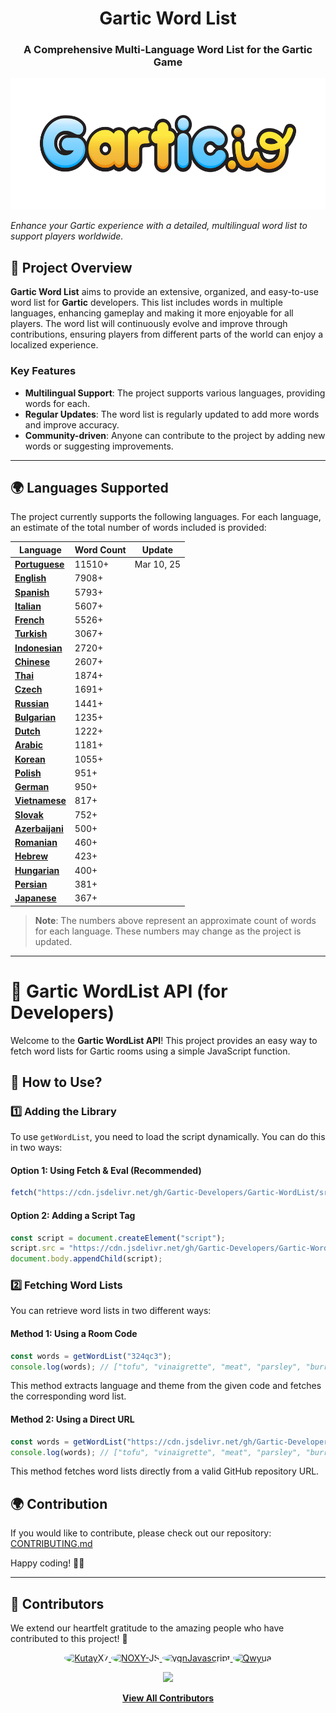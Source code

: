<h1 align="center">Gartic Word List</h1>
<h3 align="center">A Comprehensive Multi-Language Word List for the Gartic Game</h3>
<p align="center">
  <img height="210" src="./images/logo.png" alt="Project Logo">
</p>

_Enhance your Gartic experience with a detailed, multilingual word list to support players worldwide._

## 📌 **Project Overview**  

**Gartic Word List** aims to provide an extensive, organized, and easy-to-use word list for **Gartic** developers. This list includes words in multiple languages, enhancing gameplay and making it more enjoyable for all players. The word list will continuously evolve and improve through contributions, ensuring players from different parts of the world can enjoy a localized experience.

### Key Features
- **Multilingual Support**: The project supports various languages, providing words for each.
- **Regular Updates**: The word list is regularly updated to add more words and improve accuracy.
- **Community-driven**: Anyone can contribute to the project by adding new words or suggesting improvements.

---

## 🌍 **Languages Supported**

The project currently supports the following languages. For each language, an estimate of the total number of words included is provided:


| Language      | Word Count | Update |
|---------------|------------|-------------------|
| **[Portuguese](https://github.com/Gartic-Developers/Gartic-WordList/tree/main/languages/Portuguese)**| 11510+ | Mar 10, 25 |
| **[English](https://github.com/Gartic-Developers/Gartic-WordList/tree/main/languages/English)**    | 7908+         ||
| **[Spanish](https://github.com/Gartic-Developers/Gartic-WordList/tree/main/languages/Spanish)**   | 5793+          ||
| **[Italian](https://github.com/Gartic-Developers/Gartic-WordList/tree/main/languages/Italian)**   | 5607+          ||
| **[French](https://github.com/Gartic-Developers/Gartic-WordList/tree/main/languages/French)**    | 5526+          ||
| **[Turkish](https://github.com/Gartic-Developers/Gartic-WordList/tree/main/languages/Turkish)**   | 3067+          ||
| **[Indonesian](https://github.com/Gartic-Developers/Gartic-WordList/tree/main/languages/Indonesian)**| 2720+          ||
| **[Chinese](https://github.com/Gartic-Developers/Gartic-WordList/tree/main/languages/Chinese)**   | 2607+          ||
| **[Thai](https://github.com/Gartic-Developers/Gartic-WordList/tree/main/languages/Thai)**      | 1874+          ||
| **[Czech](https://github.com/Gartic-Developers/Gartic-WordList/tree/main/languages/Czech)**     | 1691+          ||
| **[Russian](https://github.com/Gartic-Developers/Gartic-WordList/tree/main/languages/Russian)**   | 1441+          ||
| **[Bulgarian](https://github.com/Gartic-Developers/Gartic-WordList/tree/main/languages/Bulgarian)** | 1235+          ||
| **[Dutch](https://github.com/Gartic-Developers/Gartic-WordList/tree/main/languages/Dutch)**     | 1222+          ||
| **[Arabic](https://github.com/Gartic-Developers/Gartic-WordList/tree/main/languages/Arabic)**    | 1181+          ||
| **[Korean](https://github.com/Gartic-Developers/Gartic-WordList/tree/main/languages/Korean)**    | 1055+          ||
| **[Polish](https://github.com/Gartic-Developers/Gartic-WordList/tree/main/languages/Polish)**    | 951+          ||
| **[German](https://github.com/Gartic-Developers/Gartic-WordList/tree/main/languages/German)**    | 950+          ||
| **[Vietnamese](https://github.com/Gartic-Developers/Gartic-WordList/tree/main/languages/Vietnamese)**| 817+          ||
| **[Slovak](https://github.com/Gartic-Developers/Gartic-WordList/tree/main/languages/Slovak)**    | 752+          ||
| **[Azerbaijani](https://github.com/Gartic-Developers/Gartic-WordList/tree/main/languages/Azerbaijani)**| 500+         ||
| **[Romanian](https://github.com/Gartic-Developers/Gartic-WordList/tree/main/languages/Romanian)**  | 460+          ||
| **[Hebrew](https://github.com/Gartic-Developers/Gartic-WordList/tree/main/languages/Hebrew)**    | 423+          ||
| **[Hungarian](https://github.com/Gartic-Developers/Gartic-WordList/tree/main/languages/Hungarian)** | 400+          ||
| **[Persian](https://github.com/Gartic-Developers/Gartic-WordList/tree/main/languages/Persian)**   | 381+          ||
| **[Japanese](https://github.com/Gartic-Developers/Gartic-WordList/tree/main/languages/Japanese)**  | 367+          ||

> **Note**: The numbers above represent an approximate count of words for each language. These numbers may change as the project is updated.

---

# 📌 Gartic WordList API (for Developers)

Welcome to the **Gartic WordList API**! This project provides an easy way to fetch word lists for Gartic rooms using a simple JavaScript function.

## 🚀 How to Use?

### 1️⃣ Adding the Library
To use `getWordList`, you need to load the script dynamically. You can do this in two ways:

#### Option 1: Using Fetch & Eval (Recommended)
```js
fetch("https://cdn.jsdelivr.net/gh/Gartic-Developers/Gartic-WordList/src/getWordList.min.js").then((t=>t.text())).then((js=>eval(js)));
```

#### Option 2: Adding a Script Tag
```js
const script = document.createElement("script");
script.src = "https://cdn.jsdelivr.net/gh/Gartic-Developers/Gartic-WordList/src/getWordList.min.js";
document.body.appendChild(script);
```

### 2️⃣ Fetching Word Lists
You can retrieve word lists in two different ways:

#### Method 1: Using a Room Code
```js
const words = getWordList("324qc3");
console.log(words); // ["tofu", "vinaigrette", "meat", "parsley", "burrito", ...] 
```
This method extracts language and theme from the given code and fetches the corresponding word list.

#### Method 2: Using a Direct URL
```js
const words = getWordList("https://cdn.jsdelivr.net/gh/Gartic-Developers/Gartic-WordList/languages/English/foods.json");
console.log(words); // ["tofu", "vinaigrette", "meat", "parsley", "burrito", ...] 
```
This method fetches word lists directly from a valid GitHub repository URL.


## 🌍 Contribution
If you would like to contribute, please check out our repository: [CONTRIBUTING.md](https://github.com/Gartic-Developers/Gartic-WordList/blob/main/.github/CONTRIBUTING.md)

Happy coding! 🎨🚀

---

## 🤝 Contributors  

We extend our heartfelt gratitude to the amazing people who have contributed to this project! 💖  

<p align="center">
    <a href="https://github.com/KutayX7">
    <img src="https://github.com/KutayX7.png" width="80" height="80" style="border-radius: 50%;" alt="KutayX7">
  </a>
  <a href="https://github.com/NOXY-JS">
    <img src="https://github.com/NOXY-JS.png" width="80" height="80" style="border-radius: 50%;" alt="NOXY-JS">
  </a>
  <a href="https://github.com/ygnJavascript">
    <img src="https://github.com/ygnJavascript.png" width="80" height="80" style="border-radius: 50%;" alt="ygnJavascript">
  </a>
  <a href="https://github.com/Qwyua">
    <img src="https://github.com/Qwyua.png" width="80" height="80" style="border-radius: 50%;" alt="Qwyua">
  </a>
</p>

<p align="center">
  <a href="https://github.com/Gartic-Developers/Gartic-WordList/graphs/contributors">
    <img src="https://img.shields.io/github/contributors/Gartic-Developers/Gartic-WordList?color=blue&style=for-the-badge">
  </a>
</p>

<p align="center">
  <a href="https://github.com/Gartic-Developers/Gartic-WordList/graphs/contributors">
    <b>View All Contributors</b>
  </a>
</p>

